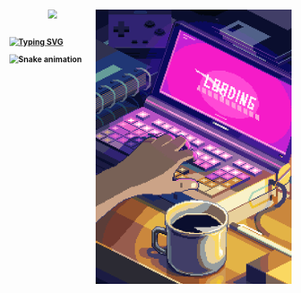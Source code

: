 #
<img align="right" alt="coding" width=350 src="loading.gif">
<div align="center">
<img height="180em" src="https://github-readme-stats.vercel.app/api?username=rfonts&show_icons=true&theme=tokyonight&include_all_commits=true&count_private=true"/>
</div>
<h2 align="left"><strong></h2>
<a href="https://git.io/typing-svg"><img src="https://readme-typing-svg.demolab.com/?font=Fira+Code&pause=1000&color=FFFFFF&width=435&lines=I+never+stop+learning+.+.+." alt="Typing SVG" width="650" /></a>   
  
  ![Snake animation](https://github.com/rfonts/rfonts/blob/output/github-contribution-grid-snake.svg)
